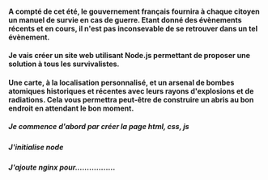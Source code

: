 #### A compté de cet été, le gouvernement français fournira à chaque citoyen un manuel de survie en cas de guerre. Etant donné des évènements récents et en cours, il n'est pas inconsevable de se retrouver dans un tel évènement. 

#### Je vais créer un site web utilisant Node.js permettant de proposer une solution à tous les survivalistes.
#### Une carte, à la localisation personnalisé, et un arsenal de bombes atomiques historiques et récentes avec leurs rayons d'explosions et de radiations. Cela vous permettra peut-être de construire un abris au bon endroit en attendant le bon moment.

##### Je commence d'abord par créer la page html, css, js
##### J'initialise node

##### J'ajoute nginx pour.................
